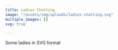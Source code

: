 ```yaml
---
title: Ladies Chatting
image: "/assets/img/uploads/ladies-chatting.svg"
multiple_images: []
svg: true

---
```

Some ladies in SVG format